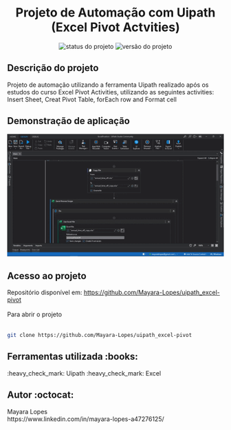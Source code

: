 <h1 align= "center">Projeto de Automação com Uipath (Excel Pivot Actvities)</h1>

<p align= "center">
  <img src= "https://img.shields.io/badge/Status-Concluído-green" alt= "status do projeto">
  <img src= "https://img.shields.io/badge/version-1.0-green" alt= "versão do projeto">
</p>

<h2>Descrição do projeto </h2>
<p>
  Projeto de automação utilizando a ferramenta Uipath realizado após os estudos do curso Excel Pivot Activities,
  utilizando as seguintes activities: Insert Sheet, Creat Pivot Table, forEach row and Format cell
</p>

<h2>Demonstração de aplicação</h2>
 <p align= "center">
    <img src= "https://github.com/Mayara-Lopes/assets/blob/main/gif-expt.gif" 
       alt= "GIF representando a execução do projeto" width= "600px"> 
 </p>

<h2>Acesso ao projeto </h2>

  Repositório disponível em: https://github.com/Mayara-Lopes/uipath_excel-pivot <br>
  <br>
  Para abrir o projeto <br>
  ``` bash
  
  git clone https://github.com/Mayara-Lopes/uipath_excel-pivot
  
  ```

<h2>Ferramentas utilizada :books:</h2>
:heavy_check_mark: Uipath
:heavy_check_mark: Excel

<h2>Autor :octocat:</h2>
Mayara Lopes <br>
https://www.linkedin.com/in/mayara-lopes-a47276125/
